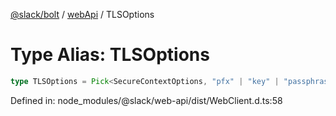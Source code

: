 [@slack/bolt](../../../../index.md) / [webApi](../index.md) / TLSOptions

# Type Alias: TLSOptions

```ts
type TLSOptions = Pick<SecureContextOptions, "pfx" | "key" | "passphrase" | "cert" | "ca">;
```

Defined in: node\_modules/@slack/web-api/dist/WebClient.d.ts:58
